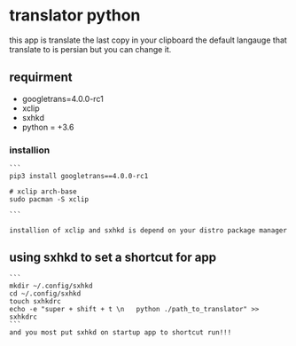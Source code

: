 # translator python 
this app is translate the last copy in your clipboard the default langauge that translate to is persian but you can change it.  
## requirment 
- googletrans=4.0.0-rc1
- xclip 
- sxhkd
- python = +3.6
### installion
    ```
    pip3 install googletrans==4.0.0-rc1
    
    # xclip arch-base
    sudo pacman -S xclip

    ```

    installion of xclip and sxhkd is depend on your distro package manager

## using sxhkd to set a shortcut for app
    ```
    mkdir ~/.config/sxhkd
    cd ~/.config/sxhkd
    touch sxhkdrc
    echo -e "super + shift + t \n   python ./path_to_translator" >> sxhkdrc
    ```
    and you most put sxhkd on startup app to shortcut run!!!
